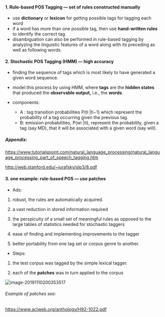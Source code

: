 #### 1. Rule-based POS Tagging — set of rules constructed manually

* use **dictionary** or **lexicon** for getting possible tags for tagging each word
* if a word has more than one possible tag, then use **hand-written rules** to identify the correct tag.
* disambiguation can also be performed in rule-based tagging by analyzing the linguistic features of a word along with its preceding as well as following words.

#### 2. Stochastic POS Tagging (HMM) — high accuracy

* finding the sequence of tags which is most likely to have generated a given word sequence. 
* model this process by using HMM, where **tags** are the **hidden states** that produced the **observable output,** i.e., the **words**.

* components:
  * A : tag transition probabilities P(ti |ti−1) which represent the probability of a tag occurring given the previous tag. 
  * B: emission probabilities, P(wi |ti), represent the probability, given a tag (say MD), that it will be associated with a given word (say will).

##### Appendix:

https://www.tutorialspoint.com/natural_language_processing/natural_language_processing_part_of_speech_tagging.htm

http://web.stanford.edu/~jurafsky/slp3/8.pdf





#### 3. one example: rule-based POS — use patches

* Ads:

1) robust,  the rules are automatically acquired.

2) a vast reduction in stored information required

3)  the perspicuity of a small set of meaningful rules as opposed to the large tables of statistics needed for stochastic taggers

4) ease of finding and implementing improvements to the tagger

5) better portability from one tag set or corpus genre to another. 

* Steps:

1) the test corpus was tagged by the simple lexical tagger. 

2) each of the **patches** was in turn applied to the corpus

![image-20191110200353517](/Users/yiizHeeen/Desktop/image-20191110200353517.png)

###### Example of patches see:

https://www.aclweb.org/anthology/H92-1022.pdf

